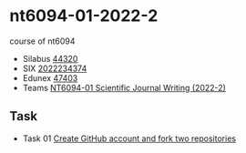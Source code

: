# nt6094-01-2022-2
course of nt6094

+ Silabus [44320](https://akademik.itb.ac.id/app/dosen:197312011999031002/kurikulum/silabus/44320/view)
+ SIX [2022234374](https://akademik.itb.ac.id/app/K/dosen:197312011999031002+2022-2/kelas/2022234374/pertemuan/list)
+ Edunex [47403](https://edunex.itb.ac.id/courses/47403/preview)
+ Teams [NT6094-01 Scientific Journal Writing (2022-2)](https://teams.microsoft.com/l/channel/19%3aqSX9kY5u7AIfb6Gnn7538RPjqgF_h96zos5F1u2cAD41%40thread.tacv2/General?groupId=1d0e9e01-d3d6-4d73-91d1-7f6ea41cee5f&tenantId=db6e1183-4c65-405c-82ce-7cd53fa6e9dc)

## Task
+ Task 01 [Create GitHub account and fork two repositories](https://github.com/dudung/nt6094-01-2022-2/issues)
